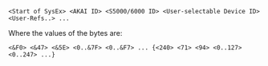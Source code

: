 ```
<Start of SysEx> <AKAI ID> <S5000/6000 ID> <User-selectable Device ID> <User-Refs..> ...
```
Where the values of the bytes are: 
```
<&F0> <&47> <&5E> <0..&7F> <0..&F7> ... {<240> <71> <94> <0..127> <0..247> ...}
```